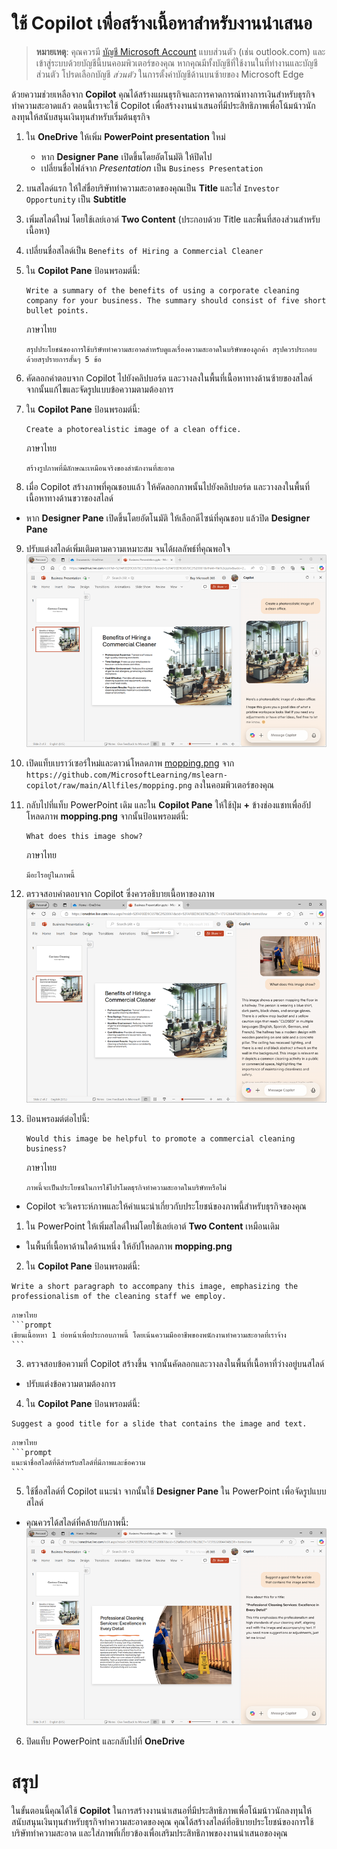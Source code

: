 # ใช้ Copilot เพื่อสร้างเนื้อหาสำหรับงานนำเสนอ

> **หมายเหตุ**: คุณควรมี [บัญชี Microsoft Account](https://signup.live.com) แบบส่วนตัว (เช่น outlook.com) และเข้าสู่ระบบด้วยบัญชีนี้บนคอมพิวเตอร์ของคุณ หากคุณมีทั้งบัญชีที่ใช้งานในที่ทำงานและบัญชีส่วนตัว โปรดเลือกบัญชี *ส่วนตัว* ในการตั้งค่าบัญชีด้านบนซ้ายของ Microsoft Edge

ด้วยความช่วยเหลือจาก **Copilot** คุณได้สร้างแผนธุรกิจและการคาดการณ์ทางการเงินสำหรับธุรกิจทำความสะอาดแล้ว ตอนนี้เราจะใช้ Copilot เพื่อสร้างงานนำเสนอที่มีประสิทธิภาพเพื่อโน้มน้าวนักลงทุนให้สนับสนุนเงินทุนสำหรับเริ่มต้นธุรกิจ

1. ใน **OneDrive** ให้เพิ่ม **PowerPoint presentation** ใหม่  
   - หาก **Designer Pane** เปิดขึ้นโดยอัตโนมัติ ให้ปิดไป  
   - เปลี่ยนชื่อไฟล์จาก *Presentation* เป็น `Business Presentation`

2. บนสไลด์แรก ให้ใส่ชื่อบริษัททำความสะอาดของคุณเป็น **Title** และใส่ `Investor Opportunity` เป็น **Subtitle**

3. เพิ่มสไลด์ใหม่ โดยใช้เลย์เอาต์ **Two Content** (ประกอบด้วย Title และพื้นที่สองส่วนสำหรับเนื้อหา)

4. เปลี่ยนชื่อสไลด์เป็น `Benefits of Hiring a Commercial Cleaner`

5. ใน **Copilot Pane** ป้อนพรอมต์นี้:

   ```prompt
   Write a summary of the benefits of using a corporate cleaning company for your business. The summary should consist of five short bullet points.
   ```
    ภาษาไทย
    ```prompt
    สรุปประโยชน์ของการใช้บริษัททำความสะอาดสำหรับดูแลเรื่องความสะอาดในบริษัทของลูกค้า สรุปควรประกอบด้วยสรุปรายการสั้นๆ 5 ข้อ
    ```


6. คัดลอกคำตอบจาก Copilot ไปยังคลิปบอร์ด และวางลงในพื้นที่เนื้อหาทางด้านซ้ายของสไลด์ จากนั้นแก้ไขและจัดรูปแบบข้อความตามต้องการ

7. ใน **Copilot Pane** ป้อนพรอมต์นี้:

   ```prompt
   Create a photorealistic image of a clean office.
   ```
    ภาษาไทย
    ```prompt
    สร้างรูปภาพที่มีลักษณะเหมือนจริงของสำนักงานที่สะอาด
    ```

8. เมื่อ Copilot สร้างภาพที่คุณชอบแล้ว ให้คัดลอกภาพนั้นไปยังคลิปบอร์ด และวางลงในพื้นที่เนื้อหาทางด้านขวาของสไลด์  

- หาก **Designer Pane** เปิดขึ้นโดยอัตโนมัติ ให้เลือกดีไซน์ที่คุณชอบ แล้วปิด **Designer Pane**

9. ปรับแต่งสไลด์เพิ่มเติมตามความเหมาะสม จนได้ผลลัพธ์ที่คุณพอใจ  
   ![Screenshot of a PowerPoint presentation with Copilot-generated content.](./Media/powerpoint-slide.png)

10. เปิดแท็บเบราว์เซอร์ใหม่และดาวน์โหลดภาพ [mopping.png](https://github.com/MicrosoftLearning/mslearn-copilot/raw/main/Allfiles/mopping.png) จาก `https://github.com/MicrosoftLearning/mslearn-copilot/raw/main/Allfiles/mopping.png` ลงในคอมพิวเตอร์ของคุณ

11. กลับไปที่แท็บ PowerPoint เดิม และใน **Copilot Pane** ให้ใช้ปุ่ม **+** ข้างช่องแชทเพื่ออัปโหลดภาพ **mopping.png** จากนั้นป้อนพรอมต์นี้:

    ```prompt
    What does this image show?
    ```
    ภาษาไทย

    ```prompt
    มีอะไรอยู่ในภาพนี้
    ```

12. ตรวจสอบคำตอบจาก Copilot ซึ่งควรอธิบายเนื้อหาของภาพ  
   ![Screenshot of a Copilot description of an image.](./Media/copilot-image-analysis.png)

13. ป้อนพรอมต์ต่อไปนี้:

    ```prompt
    Would this image be helpful to promote a commercial cleaning business?
    ```
    ภาษาไทย

    ```prompt
    ภาพนี้จะเป็นประโยชน์ในการใช้โปรโมตธุรกิจทำความสะอาดในบริษัทหรือไม่
    ```


- Copilot จะวิเคราะห์ภาพและให้คำแนะนำเกี่ยวกับประโยชน์ของภาพนี้สำหรับธุรกิจของคุณ

1.  ใน PowerPoint ให้เพิ่มสไลด์ใหม่โดยใช้เลย์เอาต์ **Two Content** เหมือนเดิม  
   - ในพื้นที่เนื้อหาด้านใดด้านหนึ่ง ให้อัปโหลดภาพ **mopping.png**

2.  ใน **Copilot Pane** ป้อนพรอมต์นี้:

   ```prompt
   Write a short paragraph to accompany this image, emphasizing the professionalism of the cleaning staff we employ.
   ```
    ภาษาไทย
    ```prompt
    เขียนเนื้อหหา 1 ย่อหน้าเพื่อประกอบภาพนี้ โดยเน้นความมืออาชีพของพนักงานทำความสะอาดที่เราจ้าง
    ```

3.  ตรวจสอบข้อความที่ Copilot สร้างขึ้น จากนั้นคัดลอกและวางลงในพื้นที่เนื้อหาที่ว่างอยู่บนสไลด์  
   - ปรับแต่งข้อความตามต้องการ

4.  ใน **Copilot Pane** ป้อนพรอมต์นี้:

   ```prompt
   Suggest a good title for a slide that contains the image and text.
   ```
    ภาษาไทย
    ```prompt
    แนะนำชื่อสไลด์ที่ดีสำหรับสไลด์ที่มีภาพและข้อความ
    ```

5.  ใช้ชื่อสไลด์ที่ Copilot แนะนำ จากนั้นใช้ **Designer Pane** ใน PowerPoint เพื่อจัดรูปแบบสไลด์  
   - คุณควรได้สไลด์ที่คล้ายกับภาพนี้:  
   ![Screenshot of a slide created using suggestions from Copilot.](./Media/powerpoint-new-slide.png)

6.  ปิดแท็บ PowerPoint และกลับไปที่ **OneDrive**
   
# สรุป

ในขั้นตอนนี้คุณได้ใช้ **Copilot** ในการสร้างงานนำเสนอที่มีประสิทธิภาพเพื่อโน้มน้าวนักลงทุนให้สนับสนุนเงินทุนสำหรับธุรกิจทำความสะอาดของคุณ คุณได้สร้างสไลด์ที่อธิบายประโยชน์ของการใช้บริษัททำความสะอาด และใส่ภาพที่เกี่ยวข้องเพื่อเสริมประสิทธิภาพของงานนำเสนอของคุณ